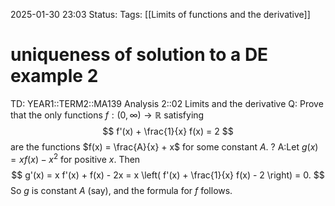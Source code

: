 2025-01-30 23:03
Status: 
Tags: [[Limits of functions and the derivative]]
# uniqueness of solution to a DE example 2

TD: YEAR1::TERM2::MA139 Analysis 2::02 Limits and the derivative
Q: Prove that the only functions $f: (0, \infty) \to \mathbb{R}$ satisfying
$$
f'(x) + \frac{1}{x} f(x) = 2
$$
are the functions $f(x) = \frac{A}{x} + x$ for some constant $A$.
?
A:Let $g(x) = x f(x) - x^2$ for positive $x$. Then
$$
g'(x) = x f'(x) + f(x) - 2x = x \left( f'(x) + \frac{1}{x} f(x) - 2 \right) = 0.
$$
So $g$ is constant $A$ (say), and the formula for $f$ follows.
<!--ID: 1738278482682-->
